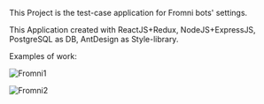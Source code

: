 This Project is the test-case application for Fromni bots' settings. 

This Application created with ReactJS+Redux, NodeJS+ExpressJS, PostgreSQL as DB, AntDesign as Style-library.

Examples of work:

![Fromni1](https://github.com/GuliMaster/fromni/assets/43322103/1e322776-b76c-46a5-9ecb-32940bfc0b22)

![Fromni2](https://github.com/GuliMaster/fromni/assets/43322103/8151541d-bec2-4f6a-9eb0-d2f94fdcdc09)

